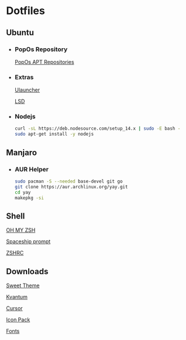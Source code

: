 # Dotfiles

## Ubuntu
    
* ### PopOs Repository
    [PopOs APT Repositories](https://apt.pop-os.org/)
 
* ### Extras
    [Ulauncher](https://ulauncher.io/)
    
    [LSD](https://github.com/Peltoche/lsd)


* ### Nodejs
    ```sh
    curl -sL https://deb.nodesource.com/setup_14.x | sudo -E bash -
    sudo apt-get install -y nodejs
    ```

## Manjaro

* ### AUR Helper
    ```sh
    sudo pacman -S --needed base-devel git go
    git clone https://aur.archlinux.org/yay.git
    cd yay
    makepkg -si
    ```
    

## Shell
[OH MY ZSH](https://ohmyz.sh/)

[Spaceship prompt](https://github.com/spaceship-prompt/spaceship-prompt)

[ZSHRC](https://gist.github.com/micaelviana)

## Downloads
[Sweet Theme](https://www.gnome-look.org/p/1253385/)

[Kvantum](https://store.kde.org/p/1294013/)

[Cursor](https://www.gnome-look.org/p/1393084/)

[Icon Pack](https://www.gnome-look.org/s/Gnome/p/1279924)

[Fonts](https://github.com/ryanoasis/nerd-fonts/releases/)
